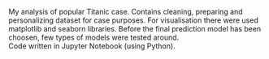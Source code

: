 My analysis of popular Titanic case. 
Contains cleaning, preparing and personalizing dataset for case purposes. For visualisation there were used matplotlib and seaborn libraries. Before the final prediction model has been choosen, few types of models were tested around.  
Code written in Jupyter Notebook (using Python).
